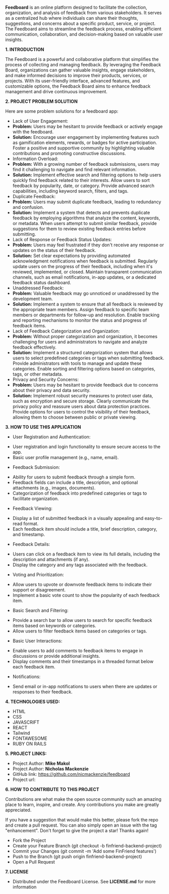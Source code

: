 **Feedboard** is an online platform designed to facilitate the collection, organization, and analysis of feedback from various stakeholders. It serves as a centralized hub where individuals can share their thoughts, suggestions, and concerns about a specific product, service, or project. The Feedboard aims to streamline the feedback process, enabling efficient communication, collaboration, and decision-making based on valuable user insights.

**1. INTRODUCTION**

The Feedboard is a powerful and collaborative platform that simplifies the process of collecting and managing feedback. By leveraging the Feedback Board, organizations can gather valuable insights, engage stakeholders, and make informed decisions to improve their products, services, or projects. With its user-friendly interface, advanced features, and customizable options, the Feedback Board aims to enhance feedback management and drive continuous improvement.

**2. PROJECT PROBLEM SOLUTION**

Here are some problem solutions for a feedboard app:
* Lack of User Engagement:
* **Problem:** Users may be hesitant to provide feedback or actively engage with the feedboard.
* **Solution:** Encourage user engagement by implementing features such as gamification elements, rewards, or badges for active participation. Foster a positive and supportive community by highlighting valuable contributions and promoting constructive discussions.
* Information Overload:
* **Problem:** With a growing number of feedback submissions, users may find it challenging to navigate and find relevant information.
* **Solution:** Implement effective search and filtering options to help users quickly find feedback related to their interests. Allow users to sort feedback by popularity, date, or category. Provide advanced search capabilities, including keyword search, filters, and tags.
* Duplicate Feedback:
* **Problem:** Users may submit duplicate feedback, leading to redundancy and confusion.
* **Solution:** Implement a system that detects and prevents duplicate feedback by employing algorithms that analyze the content, keywords, or metadata. When users attempt to submit similar feedback, provide suggestions for them to review existing feedback entries before submitting.
* Lack of Response or Feedback Status Updates:
* **Problem:** Users may feel frustrated if they don't receive any response or updates on the status of their feedback.
* **Solution:** Set clear expectations by providing automated acknowledgment notifications when feedback is submitted. Regularly update users on the progress of their feedback, including when it's reviewed, implemented, or closed. Maintain transparent communication channels, such as email notifications, in-app updates, or a dedicated feedback status dashboard.
* Unaddressed Feedback:
* **Problem:** Valuable feedback may go unnoticed or unaddressed by the development team.
* **Solution:** Implement a system to ensure that all feedback is reviewed by the appropriate team members. Assign feedback to specific team members or departments for follow-up and resolution. Enable tracking and reporting mechanisms to monitor the status and progress of feedback items.
* Lack of Feedback Categorization and Organization:
* **Problem:** Without proper categorization and organization, it becomes challenging for users and administrators to navigate and analyze feedback effectively.
* **Solution:** Implement a structured categorization system that allows users to select predefined categories or tags when submitting feedback. Provide administrators with tools to manage and update these categories. Enable sorting and filtering options based on categories, tags, or other metadata.
* Privacy and Security Concerns:
* **Problem:** Users may be hesitant to provide feedback due to concerns about their privacy and data security.
* **Solution:** Implement robust security measures to protect user data, such as encryption and secure storage. Clearly communicate the privacy policy and reassure users about data protection practices. Provide options for users to control the visibility of their feedback, allowing them to choose between public or private viewing.

**3. HOW TO USE THIS APPLICATION**
* User Registration and Authentication:
- User registration and login functionality to ensure secure access to the app.
- Basic user profile management (e.g., name, email).
* Feedback Submission:
- Ability for users to submit feedback through a simple form.
- Feedback fields can include a title, description, and optional attachments (e.g., images, documents).
- Categorization of feedback into predefined categories or tags to facilitate organization.
* Feedback Viewing:
- Display a list of submitted feedback in a visually appealing and easy-to-read format.
- Each feedback item should include a title, brief description, category, and timestamp.
* Feedback Details:
- Users can click on a feedback item to view its full details, including the description and attachments (if any).
- Display the category and any tags associated with the feedback.
* Voting and Prioritization:
- Allow users to upvote or downvote feedback items to indicate their support or disagreement.
- Implement a basic vote count to show the popularity of each feedback item.
* Basic Search and Filtering:
- Provide a search bar to allow users to search for specific feedback items based on keywords or categories.
- Allow users to filter feedback items based on categories or tags.
* Basic User Interactions:
- Enable users to add comments to feedback items to engage in discussions or provide additional insights.
- Display comments and their timestamps in a threaded format below each feedback item.
* Notifications:
- Send email or in-app notifications to users when there are updates or responses to their feedback.

**4. TECHNOLOGIES USED:**
* HTML
* CSS
* JAVASCRIFT
* REACT
* Tailwind
* FONTAWESOME
* RUBY ON RAILS

**5. PROJECT LINKS:**
* Project Author: **Mike Makol**
* Project Author: **Nicholas Mackenzie**
* GitHub link: https://github.com/nicmackenzie/feedboard
* Project url: 

**6. HOW TO CONTRIBUTE TO THIS PROJECT**

Contributions are what make the open source community such an amazing place to learn, inspire, and create. Any contributions you make are greatly appreciated.

If you have a suggestion that would make this better, please fork the repo and create a pull request. You can also simply open an issue with the tag "enhancement". Don't forget to give the project a star! Thanks again!

  * Fork the Project
  * Create your Feature Branch (git checkout -b finfriend-backend-project)
  * Commit your Changes (git commit -m 'Add some FinFriend features')
  * Push to the Branch (git push origin finfriend-backend-project)
  * Open a Pull Request

**7. LICENSE**
* Distributed under the Feedboard License. See **LICENSE.md** for more information
  